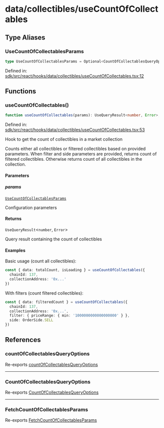 # data/collectibles/useCountOfCollectables

## Type Aliases

### UseCountOfCollectablesParams

```ts
type UseCountOfCollectablesParams = Optional<CountOfCollectablesQueryOptions, "config">;
```

Defined in: [sdk/src/react/hooks/data/collectibles/useCountOfCollectables.tsx:12](https://github.com/0xsequence/marketplace-sdk/blob/6a4808051b4d56769c8daea217398414041a4d84/sdk/src/react/hooks/data/collectibles/useCountOfCollectables.tsx#L12)

## Functions

### useCountOfCollectables()

```ts
function useCountOfCollectables(params): UseQueryResult<number, Error>;
```

Defined in: [sdk/src/react/hooks/data/collectibles/useCountOfCollectables.tsx:53](https://github.com/0xsequence/marketplace-sdk/blob/6a4808051b4d56769c8daea217398414041a4d84/sdk/src/react/hooks/data/collectibles/useCountOfCollectables.tsx#L53)

Hook to get the count of collectibles in a market collection

Counts either all collectibles or filtered collectibles based on provided parameters.
When filter and side parameters are provided, returns count of filtered collectibles.
Otherwise returns count of all collectibles in the collection.

#### Parameters

##### params

[`UseCountOfCollectablesParams`](#usecountofcollectablesparams)

Configuration parameters

#### Returns

`UseQueryResult`\<`number`, `Error`\>

Query result containing the count of collectibles

#### Examples

Basic usage (count all collectibles):
```typescript
const { data: totalCount, isLoading } = useCountOfCollectables({
  chainId: 137,
  collectionAddress: '0x...'
})
```

With filters (count filtered collectibles):
```typescript
const { data: filteredCount } = useCountOfCollectables({
  chainId: 137,
  collectionAddress: '0x...',
  filter: { priceRange: { min: '1000000000000000000' } },
  side: OrderSide.SELL
})
```

## References

### countOfCollectablesQueryOptions

Re-exports [countOfCollectablesQueryOptions](../collectibles.md#countofcollectablesqueryoptions-1)

***

### CountOfCollectablesQueryOptions

Re-exports [CountOfCollectablesQueryOptions](../collectibles.md#countofcollectablesqueryoptions)

***

### FetchCountOfCollectablesParams

Re-exports [FetchCountOfCollectablesParams](../collectibles.md#fetchcountofcollectablesparams)
